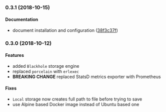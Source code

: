 <a name="0.3.1"></a>
### 0.3.1 (2018-10-15)


#### Documentation

*   document installation and configuration ([38f3c37f](https://github.com/appunite/imager/commit/38f3c37f851299030c47acf1aaea64ad1e09b815))



<a name="0.3.0"></a>
### 0.3.0 (2018-10-12)

#### Features

*   added `Blackhole` storage engine
*   replaced `porcelain` with `erlexec`
*   **BREAKING CHANGE** replaced StatsD metrics exporter with Prometheus

#### Fixes

*   `Local` storage now creates full path to file before trying to save
*   use Alpine based Docker image instead of Ubuntu based one
